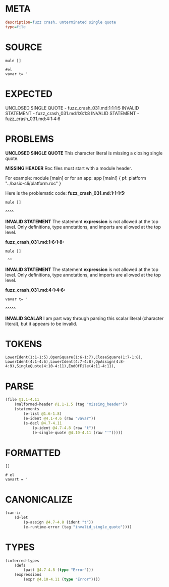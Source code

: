 # META
~~~ini
description=fuzz crash, unterminated single quote
type=file
~~~
# SOURCE
~~~roc
mule []

#el
vavar t= '
~~~
# EXPECTED
UNCLOSED SINGLE QUOTE - fuzz_crash_031.md:1:1:1:5
INVALID STATEMENT - fuzz_crash_031.md:1:6:1:8
INVALID STATEMENT - fuzz_crash_031.md:4:1:4:6
# PROBLEMS
**UNCLOSED SINGLE QUOTE**
This character literal is missing a closing single quote.

**MISSING HEADER**
Roc files must start with a module header.

For example:
        module [main]
or for an app:
        app [main!] { pf: platform "../basic-cli/platform.roc" }

Here is the problematic code:
**fuzz_crash_031.md:1:1:1:5:**
```roc
mule []
```
^^^^


**INVALID STATEMENT**
The statement **expression** is not allowed at the top level.
Only definitions, type annotations, and imports are allowed at the top level.

**fuzz_crash_031.md:1:6:1:8:**
```roc
mule []
```
     ^^


**INVALID STATEMENT**
The statement **expression** is not allowed at the top level.
Only definitions, type annotations, and imports are allowed at the top level.

**fuzz_crash_031.md:4:1:4:6:**
```roc
vavar t= '
```
^^^^^


**INVALID SCALAR**
I am part way through parsing this scalar literal (character literal), but it appears to be invalid.

# TOKENS
~~~zig
LowerIdent(1:1-1:5),OpenSquare(1:6-1:7),CloseSquare(1:7-1:8),
LowerIdent(4:1-4:6),LowerIdent(4:7-4:8),OpAssign(4:8-4:9),SingleQuote(4:10-4:11),EndOfFile(4:11-4:11),
~~~
# PARSE
~~~clojure
(file @1.1-4.11
	(malformed-header @1.1-1.5 (tag "missing_header"))
	(statements
		(e-list @1.6-1.8)
		(e-ident @4.1-4.6 (raw "vavar"))
		(s-decl @4.7-4.11
			(p-ident @4.7-4.8 (raw "t"))
			(e-single-quote @4.10-4.11 (raw "'")))))
~~~
# FORMATTED
~~~roc
[]

# el
vavart = '
~~~
# CANONICALIZE
~~~clojure
(can-ir
	(d-let
		(p-assign @4.7-4.8 (ident "t"))
		(e-runtime-error (tag "invalid_single_quote"))))
~~~
# TYPES
~~~clojure
(inferred-types
	(defs
		(patt @4.7-4.8 (type "Error")))
	(expressions
		(expr @4.10-4.11 (type "Error"))))
~~~
